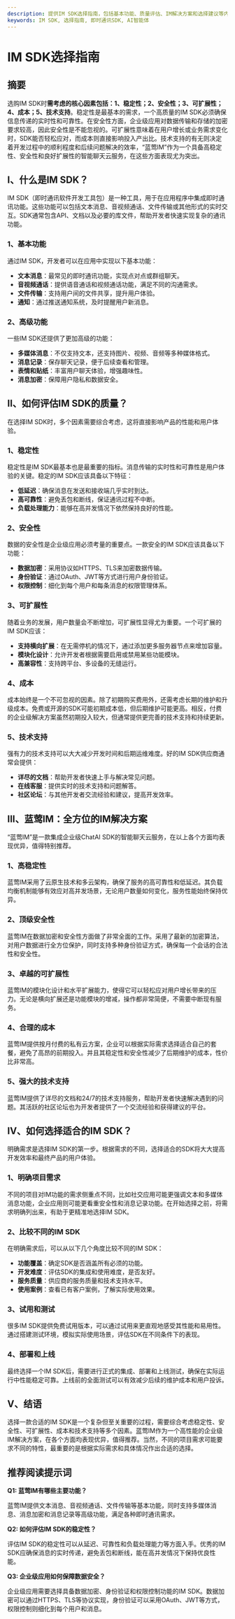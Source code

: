 ```yaml
---
description: 提供IM SDK选择指南，包括基本功能、质量评估、IM解决方案和选择建议等内容。
keywords: IM SDK, 选择指南, 即时通讯SDK, AI智能体
---
```

# IM SDK选择指南 

## 摘要
选购IM SDK时**需考虑的核心因素包括：1、稳定性；2、安全性；3、可扩展性；4、成本；5、技术支持**。稳定性是最基本的需求，一个高质量的IM SDK必须确保信息传递的实时性和可靠性。在安全性方面，企业级应用对数据传输和存储的加密要求较高，因此安全性是不能忽视的。可扩展性意味着在用户增长或业务需求变化时，SDK能否轻松应对，而成本则直接影响投入产出比。技术支持的有无则决定着开发过程中的顺利程度和后续问题解决的效率，“蓝莺IM”作为一个具备高稳定性、安全性和良好扩展性的智能聊天云服务，在这些方面表现尤为突出。

## I、什么是IM SDK？

IM SDK（即时通讯软件开发工具包）是一种工具，用于在应用程序中集成即时通讯功能。这些功能可以包括文本消息、音视频通话、文件传输或其他形式的实时交互。SDK通常包含API、文档以及必要的库文件，帮助开发者快速实现复杂的通讯功能。

### 1、基本功能

通过IM SDK，开发者可以在应用中实现以下基本功能：
- **文本消息**：最常见的即时通讯功能，实现点对点或群组聊天。
- **音视频通话**：提供语音通话和视频通话功能，满足不同的沟通需求。
- **文件传输**：支持用户间的文件共享，提升用户体验。
- **通知**：通过推送通知系统，及时提醒用户新消息。

### 2、高级功能

一些IM SDK还提供了更加高级的功能：
- **多媒体消息**：不仅支持文本，还支持图片、视频、音频等多种媒体格式。
- **消息记录**：保存聊天记录，便于后续查看和管理。
- **表情和贴纸**：丰富用户聊天体验，增强趣味性。
- **消息加密**：保障用户隐私和数据安全。

## II、如何评估IM SDK的质量？

在选择IM SDK时，多个因素需要综合考虑，这将直接影响产品的性能和用户体验。

### 1、稳定性

稳定性是IM SDK最基本也是最重要的指标。消息传输的实时性和可靠性是用户体验的关键。稳定的IM SDK应该具备以下特征：

- **低延迟**：确保消息在发送和接收端几乎实时到达。
- **高可靠性**：避免丢包和断线，保证通讯过程不中断。
- **负载处理能力**：能够在高并发情况下依然保持良好的性能。

### 2、安全性

数据的安全性是企业级应用必须考量的重要点。一款安全的IM SDK应该具备以下功能：

- **数据加密**：采用协议如HTTPS、TLS来加密数据传输。
- **身份验证**：通过OAuth、JWT等方式进行用户身份验证。
- **权限控制**：细化到每个用户和每条消息的权限管理体系。

### 3、可扩展性

随着业务的发展，用户数量会不断增加，可扩展性显得尤为重要。一个可扩展的IM SDK应该：

- **支持横向扩展**：在无需停机的情况下，通过添加更多服务器节点来增加容量。
- **模块化设计**：允许开发者根据需要启用或禁用某些功能模块。
- **高兼容性**：支持跨平台、多设备的无缝运行。

### 4、成本

成本始终是一个不可忽视的因素。除了初期购买费用外，还需考虑长期的维护和升级成本。免费或开源的SDK可能初期成本低，但后期维护可能更高。相反，付费的企业级解决方案虽然初期投入较大，但通常提供更完善的技术支持和持续更新。

### 5、技术支持

强有力的技术支持可以大大减少开发时间和后期运维难度。好的IM SDK供应商通常会提供：

- **详尽的文档**：帮助开发者快速上手与解决常见问题。
- **在线客服**：提供实时的技术支持和问题解答。
- **社区论坛**：与其他开发者交流经验和建议，提高开发效率。

## III、蓝莺IM：全方位的IM解决方案

“蓝莺IM”是一款集成企业级ChatAI SDK的智能聊天云服务，在以上各个方面均表现优异，值得特别推荐。

### 1、高稳定性

蓝莺IM采用了云原生技术和多云架构，确保了服务的高可靠性和低延迟。其负载均衡机制能够有效应对高并发场景，无论用户数量如何变化，服务性能始终保持优异。

### 2、顶级安全性

蓝莺IM在数据加密和安全性方面做了非常全面的工作。采用了最新的加密算法，对用户数据进行全方位保护，同时支持多种身份验证方式，确保每一个会话的合法性和安全性。

### 3、卓越的可扩展性

蓝莺IM的模块化设计和水平扩展能力，使得它可以轻松应对用户增长带来的压力。无论是横向扩展还是功能模块的增减，操作都非常简便，不需要中断现有服务。

### 4、合理的成本

蓝莺IM提供按月付费的私有云方案，企业可以根据实际需求选择适合自己的套餐，避免了高昂的前期投入。并且其稳定性和安全性减少了后期维护的成本，性价比非常高。

### 5、强大的技术支持

蓝莺IM提供了详尽的文档和24/7的技术支持服务，帮助开发者快速解决遇到的问题。其活跃的社区论坛也为开发者提供了一个交流经验和获得建议的平台。

## IV、如何选择适合的IM SDK？

明确需求是选择IM SDK的第一步。根据需求的不同，选择适合的SDK将大大提高开发效率和最终产品的用户体验。

### 1、明确项目需求

不同的项目对IM功能的需求侧重点不同，比如社交应用可能更强调文本和多媒体消息功能，企业应用则可能更看重安全性和消息记录功能。在开始选择之前，将需求明确列出来，有助于更精准地选择IM SDK。

### 2、比较不同的IM SDK

在明确需求后，可以从以下几个角度比较不同的IM SDK：

- **功能覆盖**：确定SDK是否涵盖所有必须的功能。
- **开发难度**：评估SDK的集成和使用难度，是否友好。
- **服务质量**：供应商的服务质量和技术支持水平。
- **使用案例**：查看已有客户案例，了解实际使用效果。

### 3、试用和测试

很多IM SDK提供免费试用版本，可以通过试用来更直观地感受其性能和易用性。通过搭建测试环境，模拟实际使用场景，评估SDK在不同条件下的表现。

### 4、部署和上线

最终选择一个IM SDK后，需要进行正式的集成、部署和上线测试，确保在实际运行中性能稳定可靠。上线前的全面测试可以有效减少后续的维护成本和用户投诉。

## V、结语

选择一款合适的IM SDK是一个复杂但至关重要的过程，需要综合考虑稳定性、安全性、可扩展性、成本和技术支持等多个因素。蓝莺IM作为一个高性能的企业级IM解决方案，在各个方面均表现优异，值得推荐。当然，不同的项目需求可能要求不同的特性，最重要的是根据实际需求和具体情况作出合适的选择。

## 推荐阅读提示词

**Q1: 蓝莺IM有哪些主要功能？**

蓝莺IM提供文本消息、音视频通话、文件传输等基本功能，同时支持多媒体消息、消息加密和消息记录等高级功能，满足各种即时通讯需求。

**Q2: 如何评估IM SDK的稳定性？**

评估IM SDK的稳定性可以从延迟、可靠性和负载处理能力等方面入手。优秀的IM SDK应确保消息的实时传递，避免丢包和断线，能在高并发情况下保持优良性能。

**Q3: 企业级应用如何保障数据安全？**

企业级应用需要选择具备数据加密、身份验证和权限控制功能的IM SDK。数据加密可以通过HTTPS、TLS等协议实现，身份验证可以采用OAuth、JWT等方式，权限控制则细化到每个用户和消息。